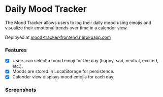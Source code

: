 # Daily Mood Tracker
The Mood Tracker allows users to log their daily mood using emojis and visualize their emotional trends over time in a calender view.

Deployed at [mood-tracker-frontend.herokuapp.com](https://mood-tracker-frontend.herokuapp.com/)

### Features
- [x] Users can select a mood emoji for the day (happy, sad, neutral, excited, etc.).
- [x] Moods are stored in LocalStorage for persistence.
- [x] Calender view displays mood emojis for each day.

### Screenshots

